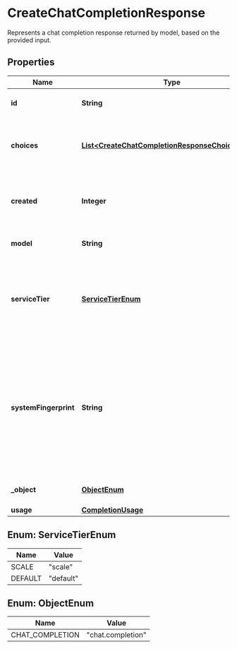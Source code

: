 

# CreateChatCompletionResponse

Represents a chat completion response returned by model, based on the provided input.

## Properties

| Name | Type | Description | Notes |
|------------ | ------------- | ------------- | -------------|
|**id** | **String** | A unique identifier for the chat completion. |  |
|**choices** | [**List&lt;CreateChatCompletionResponseChoicesInner&gt;**](CreateChatCompletionResponseChoicesInner.md) | A list of chat completion choices. Can be more than one if &#x60;n&#x60; is greater than 1. |  |
|**created** | **Integer** | The Unix timestamp (in seconds) of when the chat completion was created. |  |
|**model** | **String** | The model used for the chat completion. |  |
|**serviceTier** | [**ServiceTierEnum**](#ServiceTierEnum) | The service tier used for processing the request. This field is only included if the &#x60;service_tier&#x60; parameter is specified in the request. |  [optional] |
|**systemFingerprint** | **String** | This fingerprint represents the backend configuration that the model runs with.  Can be used in conjunction with the &#x60;seed&#x60; request parameter to understand when backend changes have been made that might impact determinism.  |  [optional] |
|**_object** | [**ObjectEnum**](#ObjectEnum) | The object type, which is always &#x60;chat.completion&#x60;. |  |
|**usage** | [**CompletionUsage**](CompletionUsage.md) |  |  [optional] |



## Enum: ServiceTierEnum

| Name | Value |
|---- | -----|
| SCALE | &quot;scale&quot; |
| DEFAULT | &quot;default&quot; |



## Enum: ObjectEnum

| Name | Value |
|---- | -----|
| CHAT_COMPLETION | &quot;chat.completion&quot; |



